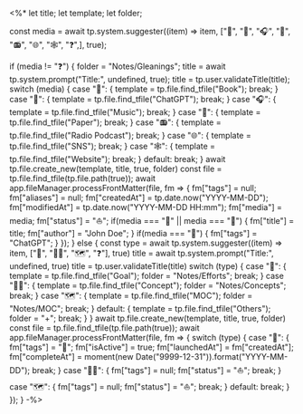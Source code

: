 <%*
let title;
let template;
let folder;

const media = await tp.system.suggester((item) => item, ["📖", "🧠", "🎧", "📰", "📻", "🌐", "🕸️", "❓",], true);

if (media != "❓") {
	folder = "Notes/Gleanings";
	title = await tp.system.prompt("Title:", undefined, true);
	title = tp.user.validateTitle(title);
	switch (media) {
		case "📖": {
			template = tp.file.find_tfile("Book");
			break;
		}
		case "🧠": {
			template = tp.file.find_tfile("ChatGPT");
			break;
		}
		case "🎧": {
			template = tp.file.find_tfile("Music");
			break;
		}
		case "📰": {
			template = tp.file.find_tfile("Paper");
			break;
		}
		case "📻": {
			template = tp.file.find_tfile("Radio Podcast");
			break;
		}
		case "🌐": {
			template = tp.file.find_tfile("SNS");
			break;
		}
		case "🕸️": {
			template = tp.file.find_tfile("Website");
			break;
		}
		default:
			break;
	}
	await tp.file.create_new(template, title, true, folder)
	const file = tp.file.find_tfile(tp.file.path(true));
	await app.fileManager.processFrontMatter(file, fm => {
		fm["tags"] = null;
		fm["aliases"] = null;
		fm["createdAt"] = tp.date.now("YYYY-MM-DD");
		fm["modifiedAt"] =  tp.date.now("YYYY-MM-DD HH:mm");
		fm["media"] = media;
		fm["status"] = "⛵";
		if(media === "📖" || media === "📰") {
			fm["title"] = title;
			fm["author"] = "John Doe";
		}
		if(media === "🧠") {
			fm["tags"] = "ChatGPT";
		}
	});
} else {
	const type = await tp.system.suggester((item) => item, ["🎯", "👨‍🏫", "🗺️", "❓"], true)
	title = await tp.system.prompt("Title:", undefined, true)
	title = tp.user.validateTitle(title)
	switch (type) {
		case "🎯": {
			template = tp.file.find_tfile("Goal");
			folder = "Notes/Efforts";
			break;
		}
		case "👨‍🏫": {
			template = tp.file.find_tfile("Concept");
			folder = "Notes/Concepts";
			break;
		}
		case "🗺️": {
			template = tp.file.find_tfile("MOC");
			folder = "Notes/MOC";
			break;
		}
		default: {
			template = tp.file.find_tfile("Others");
			folder = "+";
			break;
		}
	}
	await tp.file.create_new(template, title, true, folder)
	const file = tp.file.find_tfile(tp.file.path(true));
	await app.fileManager.processFrontMatter(file, fm => {
		switch (type) {
			case "🎯": {
				fm["tags"] = "🎯";
				fm["isActive"] = true;
				fm["launchedAt"] = fm["createdAt"];
				fm["completeAt"] = moment(new Date("9999-12-31")).format("YYYY-MM-DD");
				break;
			}
			case "👨‍🏫": {
				fm["tags"] = null;
				fm["status"] = "⛵";
				break;
			}
			case "🗺️": {
				fm["tags"] = null;
				fm["status"] = "⛵";
				break;
			}
			default:
				break;
		}
	});
}
-%>
